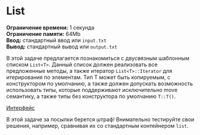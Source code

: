 # List

**Ограничение времени:** 1 секунда  
**Ограничение памяти:** 64Mb  
**Ввод:** стандартный ввод или `input.txt`  
**Вывод:** стандартный вывод или `output.txt`  

В этой задаче предлагается познакомиться с двусвязным шаблонным списком `List<T>`. Данный список должен реализовать все предложенные методы, а также итератор `List<T>::Iterator` для итерирования по элементам. Тип T может быть копируемым, с конструктором по умолчанию, а также должен допускать возможность использовать типы, которые поддерживают исключительно move семантику, а также типы без конструктора по умолчанию `T::T()`.

[Интерфейс](list.h)

В этой задаче за посылки берется штраф! Внимательно тестируйте свои решения, например, сравнивая их со стандартным контейнером `list`.
